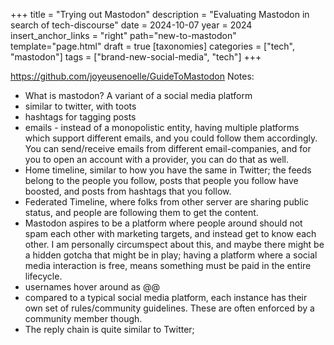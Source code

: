 +++
title = "Trying out Mastodon"
description = "Evaluating Mastodon in search of tech-discourse"
date = 2024-10-07
year = 2024
insert_anchor_links = "right"
path="new-to-mastodon"
template="page.html"
draft = true
[taxonomies]
categories = ["tech", "mastodon"]
tags = ["brand-new-social-media", "tech"]
+++


https://github.com/joyeusenoelle/GuideToMastodon
Notes:
* What is mastodon?
A variant of a social media platform
* similar to twitter, with toots
* hashtags for tagging posts
* emails - instead of a monopolistic entity, having multiple platforms which support different emails, and you could follow them accordingly. You can send/receive emails from different email-companies, and for you to open an account with a provider, you can do that as well.
* Home timeline, similar to how you have the same in Twitter; the feeds belong to the people you follow, posts that people you follow have boosted, and posts from hashtags that you follow.
* Federated Timeline, where folks from other server are sharing public status, and people are following them to get the content.
* Mastodon aspires to be a platform where people around should not spam each other with marketing targets, and instead get to know each other. I am personally circumspect about this, and maybe there might be a hidden gotcha that might be in play; having a platform where a social media interaction is free, means something must be paid in the entire lifecycle. 
* usernames hover around as @<USERNAME>@<INSTANCE>
* compared to a typical social media platform, each instance has their own set of rules/community guidelines. These are often enforced by a community member though.
* The reply chain is quite similar to Twitter;